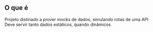 ## O que é
Projeto distinado a prover mocks de dados, simulando rotas de uma API
Deve servir tanto dados estáticos, quando dinâmicos
